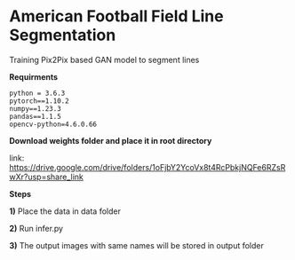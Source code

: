 # American Football Field Line Segmentation
Training Pix2Pix based GAN model to segment lines



**Requirments**

```
python = 3.6.3
pytorch==1.10.2
numpy==1.23.3
pandas==1.1.5
opencv-python=4.6.0.66
```



**Download weights folder and place it in root directory**

link: https://drive.google.com/drive/folders/1oFjbY2YcoVx8t4RcPbkjNQFe6RZsRwXr?usp=share_link



**Steps**

**1)** Place the data in data folder 

**2)** Run infer.py 

**3)** The output images with same names will be stored in output folder

